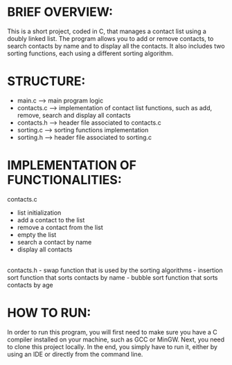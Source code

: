 # BRIEF OVERVIEW:
This is a short project, coded in C, that manages a contact list using a doubly linked list. The program allows you to add or remove contacts, to search contacts by name and to display all the contacts. It also includes two sorting functions, each using a different sorting algorithm. <br/>


# STRUCTURE:
- main.c --> main program logic
- contacts.c --> implementation of contact list functions, such as add, remove, search and display all contacts
- contacts.h --> header file associated to contacts.c
- sorting.c --> sorting functions implementation
- sorting.h --> header file associated to sorting.c


# IMPLEMENTATION OF FUNCTIONALITIES:
contacts.c
- list initialization 
- add a contact to the list
- remove a contact from the list
- empty the list
- search a contact by name
- display all contacts
<br>
contacts.h
- swap function that is used by the sorting algorithms
- insertion sort function that sorts contacts by name
- bubble sort function that sorts contacts by age


# HOW TO RUN:
In order to run this program, you will first need to make sure you have a C compiler installed on your machine, such as GCC or MinGW. Next, you need to clone this project locally. In the end, you simply have to run it, either by using an IDE or directly from the command line. <br/>
